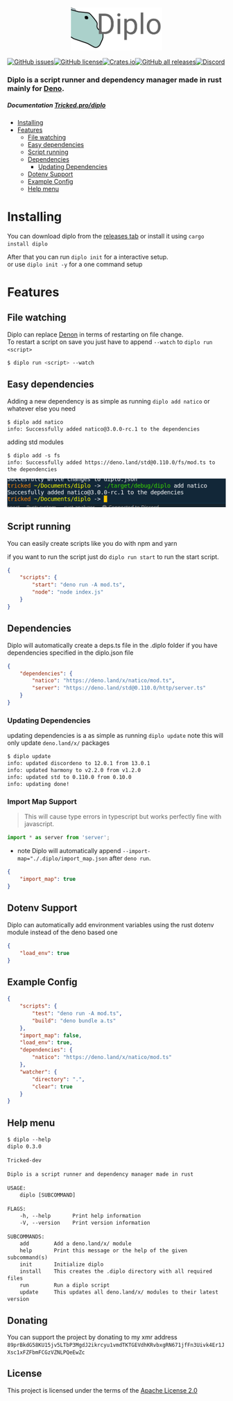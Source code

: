 <p align="center" width="200" height="400">
	<br>
    <img src="assets/diplo_small.svg" width="auto" height="100">
	<br>
 <p align="center">
 
<!-- # Diplo omit in toc -->

[![GitHub issues](https://img.shields.io/github/issues/tricked-dev/diplo?style=for-the-badge)](https://github.com/tricked-dev/diplo/issues)[![GitHub license](https://img.shields.io/github/license/Tricked-dev/diplo?style=for-the-badge)](https://github.com/Tricked-dev/diplo/blob/main/LICENSE)[![Crates.io](https://img.shields.io/crates/d/diplo?label=crate%20downloads&style=for-the-badge)](https://crates.io/crates/diplo/)[![GitHub all releases](https://img.shields.io/github/downloads/tricked-dev/diplo/total?label=github%20downloads&style=for-the-badge)](https://github.com/Tricked-dev/diplo/releases/tag/v0.3.1)[![Discord](https://img.shields.io/discord/748956745409232945?logo=discord&style=for-the-badge)](https://discord.gg/mY8zTARu4g)

### Diplo is a script runner and dependency manager made in rust mainly for [Deno](https://deno.land/).

##### Documentation [Tricked.pro/diplo](https://tricked.pro/diplo)

- [Installing](#installing)
- [Features](#features)
	- [File watching](#file-watching)
	- [Easy dependencies](#easy-dependencies)
	- [Script running](#script-running)
	- [Dependencies](#dependencies)
		- [Updating Dependencies](#updating-dependencies)
	- [Dotenv Support](#dotenv-support)
	- [Example Config](#example-config)
	- [Help menu](#help-menu)

# Installing

You can download diplo from the [releases tab](https://github.com/Tricked-dev/diplo/releases) or install it using `cargo install diplo`

After that you can run `diplo init` for a interactive setup.  
or use `diplo init -y` for a one command setup

# Features

## File watching

Diplo can replace [Denon](https://github.com/denosaurs/denon) in terms of restarting on file change.  
To restart a script on save you just have to append `--watch` to `diplo run <script>`

```sh
$ diplo run <script> --watch
```

## Easy dependencies

Adding a new dependency is as simple as running `diplo add natico` or whatever else you need

```
$ diplo add natico
info: Successfully added natico@3.0.0-rc.1 to the dependencies
```

adding std modules

```
$ diplo add -s fs
info: Successfully added https://deno.land/std@0.110.0/fs/mod.ts to the dependencies
```

![Add](assets/add.png)

## Script running

You can easily create scripts like you do with npm and yarn

if you want to run the script just do `diplo run start` to run the start script.

```json
{
	"scripts": {
		"start": "deno run -A mod.ts",
		"node": "node index.js"
	}
}
```

## Dependencies

Diplo will automatically create a deps.ts file in the .diplo folder if you have dependencies specified in the diplo.json file

```json
{
	"dependencies": {
		"natico": "https://deno.land/x/natico/mod.ts",
		"server": "https://deno.land/std@0.110.0/http/server.ts"
	}
}
```

### Updating Dependencies

updating dependencies is a as simple as running `diplo update` note this will only update `deno.land/x/` packages

```
$ diplo update
info: updated discordeno to 12.0.1 from 13.0.1
info: updated harmony to v2.2.0 from v1.2.0
info: updated std to 0.110.0 from 0.10.0
info: updating done!
```

### Import Map Support <!-- omit in toc -->

> This will cause type errors in typescript but works perfectly fine with javascript.

```ts
import * as server from 'server';
```

- note Diplo will automatically append `--import-map="./.diplo/import_map.json` after `deno run`.

```json
{
	"import_map": true
}
```

## Dotenv Support

Diplo can automatically add environment variables using the rust dotenv module instead of the deno based one

```json
{
	"load_env": true
}
```

## Example Config

```json
{
	"scripts": {
		"test": "deno run -A mod.ts",
		"build": "deno bundle a.ts"
	},
	"import_map": false,
	"load_env": true,
	"dependencies": {
		"natico": "https://deno.land/x/natico/mod.ts"
	},
	"watcher": {
		"directory": ".",
		"clear": true
	}
}
```

## Help menu

```
$ diplo --help
diplo 0.3.0

Tricked-dev

Diplo is a script runner and dependency manager made in rust

USAGE:
    diplo [SUBCOMMAND]

FLAGS:
    -h, --help       Print help information
    -V, --version    Print version information

SUBCOMMANDS:
    add        Add a deno.land/x/ module
    help       Print this message or the help of the given subcommand(s)
    init       Initialize diplo
    install    This creates the .diplo directory with all required files
    run        Run a diplo script
    update     This updates all deno.land/x/ modules to their latest version
```

## Donating <!-- omit in toc -->

You can support the project by donating to my xmr address `89prBkdG58KU15jv5LTbP3MgdJ2ikrcyu1vmdTKTGEVdhKRvbxgRN671jfFn3Uivk4Er1JXsc1xFZFbmFCGzVZNLPQeEwZc`

## License <!-- omit in toc -->

This project is licensed under the terms of the [Apache License 2.0](./LICENSE)
